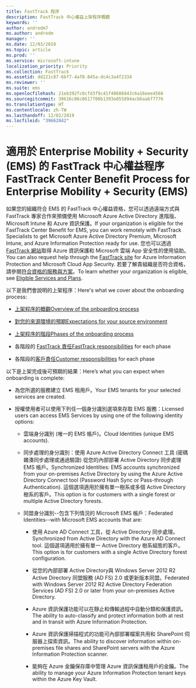 ```yaml
---
title: FastTrack 程序
description: FastTrack 中心權益上架程序概觀
keywords: ''
author: andredm7
ms.author: andredm
manager: ''
ms.date: 12/03/2019
ms.topic: article
ms.prod: ''
ms.service: microsoft-intune
localization_priority: Priority
ms.collection: FastTrack
ms.assetid: dd221c87-6bf7-4af8-845a-dc4c3a4f2334
ms.reviewer: ''
ms.suite: ems
ms.openlocfilehash: 21eb392fc0cfd3f9c41f40686843c6a16eee4566
ms.sourcegitcommit: 39616c06c0617700b1393e055894acb6aa6f7776
ms.translationtype: HT
ms.contentlocale: zh-TW
ms.lasthandoff: 12/02/2019
ms.locfileid: "39662842"
---
```

# <a name="fasttrack-center-benefit-process-for-enterprise-mobility--security-ems"></a><span data-ttu-id="ef12c-103">適用於 Enterprise Mobility + Security (EMS) 的 FastTrack 中心權益程序</span><span class="sxs-lookup"><span data-stu-id="ef12c-103">FastTrack Center Benefit Process for Enterprise Mobility + Security (EMS)</span></span>
<span data-ttu-id="ef12c-104">如果您的組織符合 EMS 的 FastTrack 中心權益資格，您可以透過遠端方式與 FastTrack 專家合作來預備使用 Microsoft Azure Active Directory 進階版、Microsoft Intune 和 Azure 資訊保護。</span><span class="sxs-lookup"><span data-stu-id="ef12c-104">If your organization is eligible for the FastTrack Center Benefit for EMS, you can work remotely with FastTrack Specialists to get Microsoft Azure Active Directory Premium, Microsoft Intune, and Azure Information Protection ready for use.</span></span> <span data-ttu-id="ef12c-105">您也可以透過 [FastTrack 網站](https://www.microsoft.com/fasttrack/microsoft-365/ems)取得 Azure 資訊保護和 Microsoft 雲端 App 安全性的使用協助。</span><span class="sxs-lookup"><span data-stu-id="ef12c-105">You can also request help through the [FastTrack site](https://www.microsoft.com/fasttrack/microsoft-365/ems) for Azure Information Protection and Microsoft Cloud App Security.</span></span> <span data-ttu-id="ef12c-106">若要了解貴組織是否符合資格，請參閱[符合資格的服務與方案](M365-eligible-services-and-plans.md)。</span><span class="sxs-lookup"><span data-stu-id="ef12c-106">To learn whether your organization is eligible, see [Eligible Services and Plans](M365-eligible-services-and-plans.md).</span></span>


<span data-ttu-id="ef12c-107">以下是我們會說明的上架程序：</span><span class="sxs-lookup"><span data-stu-id="ef12c-107">Here's what we cover about the onboarding process:</span></span>

-   [<span data-ttu-id="ef12c-108">上架程序的概觀</span><span class="sxs-lookup"><span data-stu-id="ef12c-108">Overview of the onboarding process</span></span>](EMS-fasttrack-benefit-overview.md)

-   [<span data-ttu-id="ef12c-109">對您的來源環境的預期</span><span class="sxs-lookup"><span data-stu-id="ef12c-109">Expectations for your source environment</span></span>](EMS-source-environment-expectations.md)

-   [<span data-ttu-id="ef12c-110">上架程序的階段</span><span class="sxs-lookup"><span data-stu-id="ef12c-110">Phases of the onboarding process</span></span>](EMS-onboarding-phases.md)

-   <span data-ttu-id="ef12c-111">各階段的 [FastTrack 責任](EMS-fasttrack-responsibilities.md)</span><span class="sxs-lookup"><span data-stu-id="ef12c-111">[FastTrack responsibilities](EMS-fasttrack-responsibilities.md) for each phase</span></span>

-   <span data-ttu-id="ef12c-112">各階段的[客戶責任](EMS-your-responsibilities.md)</span><span class="sxs-lookup"><span data-stu-id="ef12c-112">[Customer responsibilities](EMS-your-responsibilities.md) for each phase</span></span>

<span data-ttu-id="ef12c-113">以下是上架完成後可預期的結果：</span><span class="sxs-lookup"><span data-stu-id="ef12c-113">Here’s what you can expect when onboarding is complete:</span></span>

-   <span data-ttu-id="ef12c-114">為您所選的服務建立 EMS 租用戶。</span><span class="sxs-lookup"><span data-stu-id="ef12c-114">Your EMS tenants for your selected services are created.</span></span>

-   <span data-ttu-id="ef12c-115">授權使用者可以使用下列任一個身分識別選項來存取 EMS 服務：</span><span class="sxs-lookup"><span data-stu-id="ef12c-115">Licensed users can access EMS Services by using one of the following identity options:</span></span>

    -   <span data-ttu-id="ef12c-116">雲端身分識別 (唯一的 EMS 帳戶)。</span><span class="sxs-lookup"><span data-stu-id="ef12c-116">Cloud Identities (unique EMS accounts).</span></span>

    -   <span data-ttu-id="ef12c-117">同步處理的身分識別：使用 Azure Active Directory Connect 工具 (密碼雜湊同步處理或通過驗證) 從您的內部部署 Active Directory 同步處理 EMS 帳戶。</span><span class="sxs-lookup"><span data-stu-id="ef12c-117">Synchronized Identities: EMS accounts synchronized from your on-premises Active Directory by using the Azure Active Directory Connect tool (Password Hash Sync or Pass-through Authentication).</span></span> <span data-ttu-id="ef12c-118">這個選項適用於擁有單一樹系或多個 Active Directory 樹系的客戶。</span><span class="sxs-lookup"><span data-stu-id="ef12c-118">This option is for customers with a single forest or multiple Active Directory forests.</span></span>

    -   <span data-ttu-id="ef12c-119">同盟身分識別--包含下列情況的 Microsoft EMS 帳戶：</span><span class="sxs-lookup"><span data-stu-id="ef12c-119">Federated Identities--with Microsoft EMS accounts that are:</span></span>

        -   <span data-ttu-id="ef12c-120">使用 Azure AD Connect 工具，從 Active Directory 同步處理。</span><span class="sxs-lookup"><span data-stu-id="ef12c-120">Synchronized from Active Directory with the Azure AD Connect tool.</span></span> <span data-ttu-id="ef12c-121">這個選項適用於擁有單一 Active Directory 樹系組態的客戶。</span><span class="sxs-lookup"><span data-stu-id="ef12c-121">This option is for customers with a single Active Directory forest configuration.</span></span>

        -   <span data-ttu-id="ef12c-122">從您的內部部署 Active Directory與 Windows Server 2012 R2 Active Directory 同盟服務 (AD FS) 2.0 或更新版本同盟。</span><span class="sxs-lookup"><span data-stu-id="ef12c-122">Federated with Windows Server 2012 R2 Active Directory Federation Services (AD FS) 2.0 or later from your on-premises Active Directory.</span></span>

        -   <span data-ttu-id="ef12c-123">Azure 資訊保護功能可以在靜止和傳輸過程中自動分類和保護資訊。</span><span class="sxs-lookup"><span data-stu-id="ef12c-123">The ability to auto-classify and protect information both at rest and in transit with Azure Information Protection.</span></span> 

        -   <span data-ttu-id="ef12c-124">Azure 資訊保護掃描程式的功能可內部部署檔案共用和 SharePoint 伺服器上探索資訊。</span><span class="sxs-lookup"><span data-stu-id="ef12c-124">The ability to discover information within on-premises file shares and SharePoint servers with the Azure Information Protection scanner.</span></span> 

        -   <span data-ttu-id="ef12c-125">能夠在 Azure 金鑰保存庫中管理 Azure 資訊保護租用戶的金鑰。</span><span class="sxs-lookup"><span data-stu-id="ef12c-125">The ability to manage your Azure Information Protection tenant keys within the Azure Key Vault.</span></span> 
